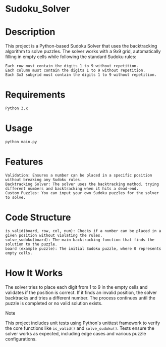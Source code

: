 # Sudoku_Solver

# Description

This project is a Python-based Sudoku Solver that uses the backtracking algorithm to solve puzzles. The solver works with a 9x9 grid, automatically filling in empty cells while following the standard Sudoku rules:

    Each row must contain the digits 1 to 9 without repetition.
    Each column must contain the digits 1 to 9 without repetition.
    Each 3x3 subgrid must contain the digits 1 to 9 without repetition.

# Requirements

    Python 3.x

# Usage 
  ````
  python main.py
  ````

# Features

    Validation: Ensures a number can be placed in a specific position without breaking any Sudoku rules.
    Backtracking Solver: The solver uses the backtracking method, trying different numbers and backtracking when it hits a dead-end.
    Custom Puzzles: You can input your own Sudoku puzzles for the solver to solve.

# Code Structure

    is_valid(board, row, col, num): Checks if a number can be placed in a given position without violating the rules.
    solve_sudoku(board): The main backtracking function that finds the solution to the puzzle.
    board (example puzzle): The initial Sudoku puzzle, where 0 represents empty cells.

# How It Works

The solver tries to place each digit from 1 to 9 in the empty cells and validates if the position is correct. If it finds an invalid position, the solver backtracks and tries a different number. The process continues until the puzzle is completed or no valid solution exists.

>[!NOTE]
>  This project includes unit tests using Python's unittest framework to verify the core functions like ```is_valid()``` and ```solve_sudoku()```. Tests ensure the solver works as expected, including edge cases and various puzzle configurations.

